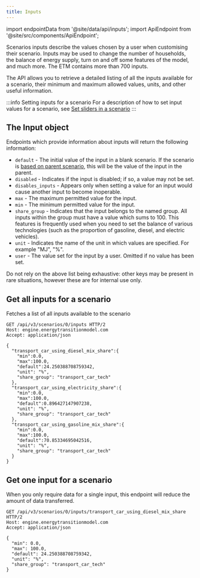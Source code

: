 ```yaml
---
title: Inputs
---
```


import endpointData from '@site/data/api/inputs';
import ApiEndpoint from '@site/src/components/ApiEndpoint';

Scenarios inputs describe the values chosen by a user when customising their scenario. Inputs may be used to change the number of households, the balance of energy supply, turn on and off some features of the model, and much more. The ETM contains more than 700 inputs.

The API allows you to retrieve a detailed listing of all the inputs available for a scenario, their minimum and maximum allowed values, units, and other useful information.

:::info Setting inputs for a scenario
For a description of how to set input values for a scenario, see [Set sliders in a scenario](/api/scenario-basics#set-sliders-in-a-scenario)
:::

## The Input object

Endpoints which provide information about inputs will return the following information:

* `default` - The initial value of the input in a blank scenario. If the scenario is [based on parent scenario](https://docs.energytransitionmodel.com/api/scenario-basics#create-a-scenario-based-on-another-scenario), this will be the value of the input in the parent.
* `disabled` - Indicates if the input is disabled; if so, a value may not be set.
* `disables_inputs` - Appears only when setting a value for an input would cause another input to become inoperable.
* `max` - The maximum permitted value for the input.
* `min` - The minimum permitted value for the input.
* `share_group` - Indicates that the input belongs to the named group. All inputs within the group must have a value which sums to 100. This features is frequently used when you need to set the balance of various technologies (such as the proportion of gasoline, diesel, and electric vehicles).
* `unit` - Indicates the name of the unit in which values are specified. For example "MJ", "%".
* `user` - The value set for the input by a user. Omitted if no value has been set.

Do not rely on the above list being exhaustive: other keys may be present in rare situations, however these are for internal use only.

## Get all inputs for a scenario

Fetches a list of all inputs available to the scenario

<ApiEndpoint data={endpointData.index} />

```http title="Example request"
GET /api/v3/scenarios/0/inputs HTTP/2
Host: engine.energytransitionmodel.com
Accept: application/json
```

```http title="Example response"
{
  "transport_car_using_diesel_mix_share":{
    "min":0.0,
    "max":100.0,
    "default":24.250388708759342,
    "unit": "%",
    "share_group": "transport_car_tech"
  },
  "transport_car_using_electricity_share":{
    "min":0.0,
    "max":100.0,
    "default":0.896427147907238,
    "unit": "%",
    "share_group": "transport_car_tech"
  },
  "transport_car_using_gasoline_mix_share":{
    "min":0.0,
    "max":100.0,
    "default":70.85334695042516,
    "unit": "%",
    "share_group": "transport_car_tech"
  }
}
```

## Get one input for a scenario

When you only require data for a single input, this endpoint will reduce the amount of data transferred.

<ApiEndpoint data={endpointData.show} />

```http title="Example request"
GET /api/v3/scenarios/0/inputs/transport_car_using_diesel_mix_share HTTP/2
Host: engine.energytransitionmodel.com
Accept: application/json
```

```http title="Example response"
{
  "min": 0.0,
  "max": 100.0,
  "default": 24.250388708759342,
  "unit": "%",
  "share_group": "transport_car_tech"
}
```

